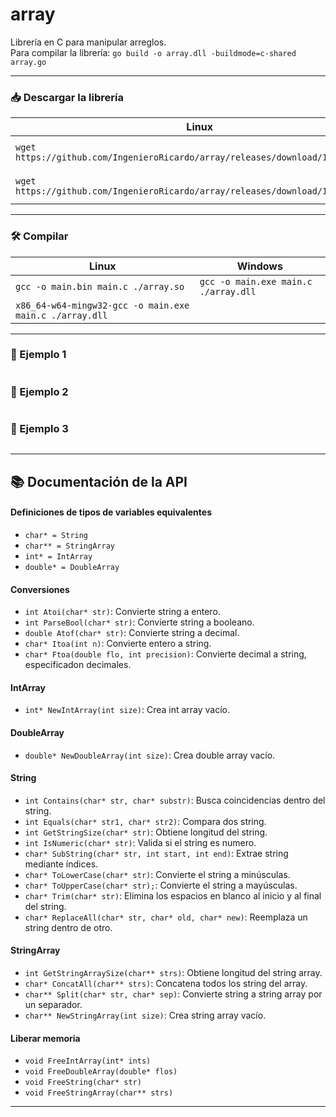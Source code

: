 # array

Librería en C para manipular arreglos.  
Para compilar la librería: `go build -o array.dll -buildmode=c-shared array.go`

---

### 📥 Descargar la librería

| Linux | Windows |
| --- | --- |
| `wget https://github.com/IngenieroRicardo/array/releases/download/1.0/array.so` | `Invoke-WebRequest https://github.com/IngenieroRicardo/array/releases/download/1.0/array.dll -OutFile ./array.dll` |
| `wget https://github.com/IngenieroRicardo/array/releases/download/1.0/array.h` | `Invoke-WebRequest https://github.com/IngenieroRicardo/array/releases/download/1.0/array.h -OutFile ./array.h` |

---

### 🛠️ Compilar

| Linux | Windows |
| --- | --- |
| `gcc -o main.bin main.c ./array.so` | `gcc -o main.exe main.c ./array.dll` |
| `x86_64-w64-mingw32-gcc -o main.exe main.c ./array.dll` |  |

---

### 🧪 Ejemplo 1

```C

```

### 🧪 Ejemplo 2

```C

```

### 🧪 Ejemplo 3

```C

```


---


## 📚 Documentación de la API

#### Definiciones de tipos de variables equivalentes
- ` char* = String `
- ` char** = StringArray `
- ` int* = IntArray `
- ` double* = DoubleArray `

#### Conversiones
- `int Atoi(char* str)`: Convierte string a entero.
- `int ParseBool(char* str)`: Convierte string a booleano.
- `double Atof(char* str)`: Convierte string a decimal.
- `char* Itoa(int n)`: Convierte entero a string.
- `char* Ftoa(double flo, int precision)`: Convierte decimal a string, especificadon decimales.

#### IntArray
- `int* NewIntArray(int size)`: Crea int array vacío.


#### DoubleArray
- `double* NewDoubleArray(int size)`: Crea double array vacío.

#### String
- `int Contains(char* str, char* substr)`: Busca coincidencias dentro del string.
- `int Equals(char* str1, char* str2)`: Compara dos string.
- `int GetStringSize(char* str)`: Obtiene longitud del string.
- `int IsNumeric(char* str)`: Valida si el string es numero.
- `char* SubString(char* str, int start, int end)`: Extrae string mediante índices.
- `char* ToLowerCase(char* str)`: Convierte el string a minúsculas.
- `char* ToUpperCase(char* str);`: Convierte el string a mayúsculas.
- `char* Trim(char* str)`: Elimina los espacios en blanco al inicio y al final del string.
- `char* ReplaceAll(char* str, char* old, char* new)`: Reemplaza un string dentro de otro.

#### StringArray
- `int GetStringArraySize(char** strs)`: Obtiene longitud del string array.
- `char* ConcatAll(char** strs)`: Concatena todos los string del array.
- `char** Split(char* str, char* sep)`: Convierte string a string array por un separador.
- `char** NewStringArray(int size)`: Crea string array vacío.

#### Liberar memoria
- `void FreeIntArray(int* ints)`
- `void FreeDoubleArray(double* flos)`
- `void FreeString(char* str)`
- `void FreeStringArray(char** strs)`

---
